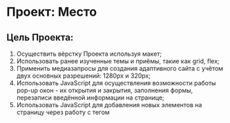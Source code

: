 # Проект: Место

## Цель Проекта:
1. Осуществить вёрстку Проекта используя макет;
2. Использовать ранее изученные темы и приёмы, такие как grid, flex;
3. Применить медиазапросы для создания адаптивного сайта с учётом двух основных разрешений: 1280px и 320px;
4. Использовать JavaScript для осуществления возможности работы pop-up окон - их открытия и закрытия, заполнения формы, перезаписи введённой информации на странице;
5. Использовать JavaScript для добавления новых элементов на страницу через работу с тегом <template>.
6. Реализована валидация форм на странице.
7. Реализована возможность закрытия попапов по клику на оверлей и по кнопке Escape.
8. Научиться применять ООП и модули.
9. Научиться осуществлять сборку проекта с использованием Webpack и других инструментов.
10. Научиться отправке, получению и обработке запросов с сервером (API)
11. ***Получить удовольствие от работы, узнать что-то новое в процессе её реализации.***

### Обзор Проекта
В проекте используются ранее изученые темы и технологии:
- БЭМ;
- псевдоклассы;
- Флексбокс;
- Гриды;
- семантические теги;
- JavaScript;
- ООП, модули;
- Webpack;
- API
и т.д.

#### Итог проекта

Итоговый вариант проекта можно посмотреть по ссылке:
https://antropovag.github.io/mesto/

Благодарю за внимание!
